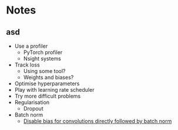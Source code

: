 # Notes

## asd

- Use a profiler
  - PyTorch profiler
  - Nsight systems
- Track loss
  - Using some tool?
  - Weights and biases?
- Optimise hyperparameters
- Play with learning rate scheduler
- Try more difficult problems
- Regularisation
  - Dropout
- Batch norm
  - [Disable bias for convolutions directly followed by batch norm](https://pytorch.org/tutorials/recipes/recipes/tuning_guide.html#disable-bias-for-convolutions-directly-followed-by-a-batch-norm)
